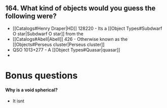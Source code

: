 ## 164. What kind of objects would you guess the following were?
- [[Catalogs#Henry Draper|HD]] 128220 - Its a [[Object Types#Subdwarf O star|Subdwarf O star]] from the 
- [[Catalogs#Abell|Abell]] 426 - Otherwise known as the [[Objects#Perseus cluster|Perseus cluster]] 
- QSO 1013+277 - A [[Object Types#Quasar|quasar]]
- 


# Bonus questions
#### Why is a void spherical?
- It isnt